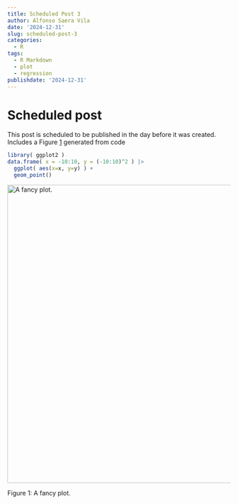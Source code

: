 ```yaml
---
title: Scheduled Post 3
author: Alfonso Saera Vila
date: '2024-12-31'
slug: scheduled-post-3
categories:
  - R
tags:
  - R Markdown
  - plot
  - regression
publishdate: '2024-12-31'
---
```




# Scheduled post

This post is scheduled to be published in the day before it was created.
Includes a Figure <a href="#fig:plot">1</a> generated from code


``` r
library( ggplot2 )
data.frame( x = -10:10, y = (-10:10)^2 ) |>
  ggplot( aes(x=x, y=y) ) +
  geom_point()
```

<div class="figure">
<img src="{{< blogdown/postref >}}index_files/figure-html/plot-1.png" alt="A fancy plot." width="672" />
<p class="caption"><span id="fig:plot"></span>Figure 1: A fancy plot.</p>
</div>

